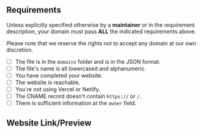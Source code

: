 <!-- Please complete this template so we can review your pull request faster. -->

## Requirements
Unless explicitly specified otherwise by a **maintainer** or in the requirement description, your domain must pass **ALL** the indicated requirements above.

Please note that we reserve the rights not to accept any domain at our own discretion.

- [ ] The file is in the `domains` folder and is in the JSON format.
- [ ] The file's name is all lowercased and alphanumeric. <!-- Your file's name is yourname.json, not YourName.json or your_name.json. -->
- [ ] You have completed your website. <!-- This is not required if the domain you're registering is for emails. -->
- [ ] The website is reachable.  <!-- This is not required if the domain you're registering is for emails. -->
- [ ] You're not using Vercel or Netlify.  <!-- This is not required if you're using an URL record. -->
- [ ] The CNAME record doesn't contain `https://` or `/`.  <!-- This is not required if you are not using a CNAME record. -->
- [ ] There is sufficient information at the `owner` field.  <!-- You need to have your email presented at `email` field. If you don't want to provide your email for any reason, you can specify another social platform (e.g. Twitter) so we can contact you. -->

## Website Link/Preview
<!-- Please provide a link or preview of your website below. If you can't make the website visible, then an image of the website is also fine! -->
